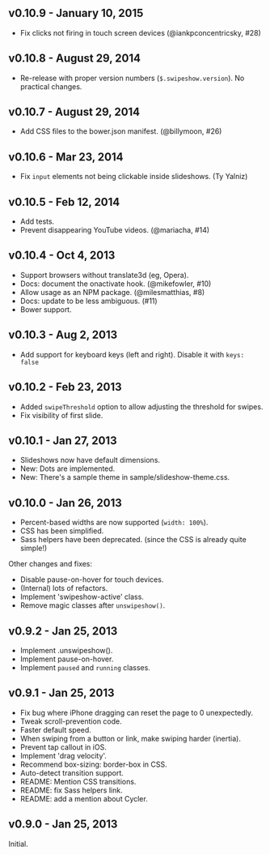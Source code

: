 ## v0.10.9 - January 10, 2015

 * Fix clicks not firing in touch screen devices (@iankpconcentricsky, #28)

## v0.10.8 - August 29, 2014

 * Re-release with proper version numbers (`$.swipeshow.version`). No practical changes.

## v0.10.7 - August 29, 2014

 * Add CSS files to the bower.json manifest. (@billymoon, #26)

v0.10.6 - Mar 23, 2014
----------------------

 * Fix `input` elements not being clickable inside slideshows. (Ty Yalniz)

v0.10.5 - Feb 12, 2014
----------------------

 * Add tests.
 * Prevent disappearing YouTube videos. (@mariacha, #14)

v0.10.4 - Oct 4, 2013
---------------------

 * Support browsers without translate3d (eg, Opera).
 * Docs: document the onactivate hook. (@mikefowler, #10)
 * Allow usage as an NPM package. (@milesmatthias, #8)
 * Docs: update to be less ambiguous. (#11)
 * Bower support.

v0.10.3 - Aug 2, 2013
---------------------

  * Add support for keyboard keys (left and right). Disable it with `keys: 
  false`

v0.10.2 - Feb 23, 2013
----------------------

  * Added `swipeThreshold` option to allow adjusting the threshold for swipes.
  * Fix visibility of first slide.

v0.10.1 - Jan 27, 2013
----------------------

  * Slideshows now have default dimensions.
  * New: Dots are implemented.
  * New: There's a sample theme in sample/slideshow-theme.css.

v0.10.0 - Jan 26, 2013
----------------------

  * Percent-based widths are now supported (`width: 100%`).
  * CSS has been simplified.
  * Sass helpers have been deprecated. (since the CSS is already quite simple!)

Other changes and fixes:

  * Disable pause-on-hover for touch devices.
  * (Internal) lots of refactors.
  * Implement 'swipeshow-active' class.
  * Remove magic classes after `unswipeshow()`.

v0.9.2 - Jan 25, 2013
---------------------

  * Implement .unswipeshow().
  * Implement pause-on-hover.
  * Implement `paused` and `running` classes.

v0.9.1 - Jan 25, 2013
---------------------

  * Fix bug where iPhone dragging can reset the page to 0 unexpectedly.
  * Tweak scroll-prevention code.
  * Faster default speed.
  * When swiping from a button or link, make swiping harder (inertia).
  * Prevent tap callout in iOS.
  * Implement 'drag velocity'.
  * Recommend box-sizing: border-box in CSS.
  * Auto-detect transition support.
  * README: Mention CSS transitions.
  * README: fix Sass helpers link.
  * README: add a mention about Cycler.

v0.9.0 - Jan 25, 2013
---------------------

Initial.
